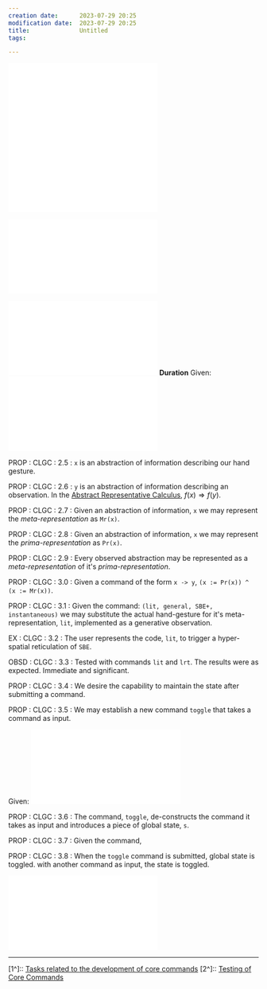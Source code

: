 ```yaml
---
creation date:		2023-07-29 20:25
modification date:	2023-07-29 20:25
title: 				Untitled
tags:

---
```

![Formal Command Syntax](Formal%20Command%20Syntax.md)
![Command Logic](Command%20Logic.md)

![PROP-CLGC-2.1_Hand_Gestures](PROP-CLGC-2.1_Hand_Gestures.md)

![Basic Gesture Commands](Basic%20Gesture%20Commands.md)
**Duration**
Given:
![PROP-CLGC-0.6](PROP-CLGC-0.6.md)

PROP : CLGC : 2.5 : `x` is an abstraction of information describing our hand gesture.

PROP : CLGC : 2.6 : `y` is an abstraction of information describing an observation. In the [Abstract Representative Calculus](Abstract%20Representative%20Calculus.md), $f(x) \Rightarrow f(y)$.

PROP : CLGC : 2.7 : Given an abstraction of information, `x` we may represent the *meta-representation* as `Mr(x)`.

PROP : CLGC : 2.8 : Given an abstraction of information, `x` we may represent the *prima-representation* as `Pr(x)`.

PROP : CLGC : 2.9 : Every observed abstraction may be represented as a *meta-representation* of it's *prima-representation*.

PROP : CLGC : 3.0 : Given a command of the form `x -> y`, `(x := Pr(x)) ^ (x := Mr(x))`.

PROP : CLGC : 3.1 : Given the command: `(lit, general, SBE+, instantaneous)` we may substitute the actual hand-gesture for it's meta-representation, `lit`, implemented as a generative observation.

EX : CLGC : 3.2 : The user represents the code, `lit`, to trigger a hyper-spatial reticulation of `SBE`.

OBSD : CLGC : 3.3 : Tested with commands `lit` and `lrt`. The results were as expected. Immediate and significant.

PROP : CLGC : 3.4 : We desire the capability to maintain the state after submitting a command.

PROP : CLGC : 3.5 : We may establish a new command `toggle` that takes a command as input.

Given:
![PROP-CLGC-0.6](PROP-CLGC-0.6.md)

PROP : CLGC : 3.6 : The command, `toggle`, de-constructs the command it takes as input and  introduces a piece of global state, `s`.

PROP : CLGC : 3.7 : Given the command, 

PROP : CLGC : 3.8 : When the `toggle` command is submitted, global state is toggled. with another command as input, the state is toggled. 

![Temperature Control (Capitulation) Interface](Temperature%20Control%20(Capitulation)%20Interface.md)

---
[1^]:: [Tasks related to the development of core commands](Tasks%20related%20to%20the%20development%20of%20core%20commands.md)
[2^]:: [Testing of Core Commands](Testing%20of%20Core%20Commands.md)